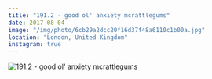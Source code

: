 ```yaml
---
title: "191.2 - good ol' anxiety mcrattlegums"
date: 2017-08-04
image: "/img/photo/6cb29a2dcc20f16d37f48a6110c1b00a.jpg"
location: "London, United Kingdom"
instagram: true
---
```


![191.2 - good ol' anxiety mcrattlegums](/img/photo/6cb29a2dcc20f16d37f48a6110c1b00a.jpg)
